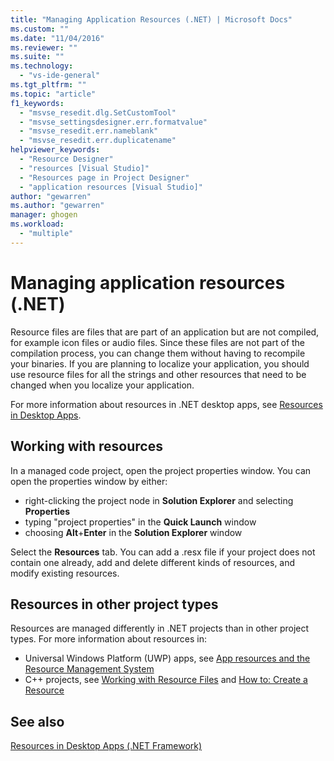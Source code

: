 ```yaml
---
title: "Managing Application Resources (.NET) | Microsoft Docs"
ms.custom: ""
ms.date: "11/04/2016"
ms.reviewer: ""
ms.suite: ""
ms.technology: 
  - "vs-ide-general"
ms.tgt_pltfrm: ""
ms.topic: "article"
f1_keywords: 
  - "msvse_resedit.dlg.SetCustomTool"
  - "msvse_settingsdesigner.err.formatvalue"
  - "msvse_resedit.err.nameblank"
  - "msvse_resedit.err.duplicatename"
helpviewer_keywords: 
  - "Resource Designer"
  - "resources [Visual Studio]"
  - "Resources page in Project Designer"
  - "application resources [Visual Studio]"
author: "gewarren"
ms.author: "gewarren"
manager: ghogen
ms.workload: 
  - "multiple"
---
```

# Managing application resources (.NET)

Resource files are files that are part of an application but are not compiled, for example icon files or audio files. Since these files are not part of the compilation process, you can change them without having to recompile your binaries. If you are planning to localize your application, you should use resource files for all the strings and other resources that need to be changed when you localize your application.

For more information about resources in .NET desktop apps, see [Resources in Desktop Apps](/dotnet/framework/resources/index).

## Working with resources

In a managed code project, open the project properties window. You can open the properties window by either:

- right-clicking the project node in **Solution Explorer** and selecting **Properties**
- typing "project properties" in the **Quick Launch** window
- choosing **Alt**+**Enter** in the **Solution Explorer** window

Select the **Resources** tab. You can add a .resx file if your project does not contain one already, add and delete different kinds of resources, and modify existing resources.

## Resources in other project types

Resources are managed differently in .NET projects than in other project types. For more information about resources in:

- Universal Windows Platform (UWP) apps, see [App resources and the Resource Management System](/windows/uwp/app-resources/)
- C++ projects, see [Working with Resource Files](/cpp/windows/working-with-resource-files) and [How to: Create a Resource](/cpp/windows/how-to-create-a-resource)

## See also

[Resources in Desktop Apps (.NET Framework)](/dotnet/framework/resources/index)